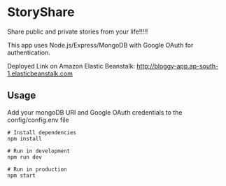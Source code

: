 # StoryShare

Share public and private stories from your life!!!!!

This app uses Node.js/Express/MongoDB with Google OAuth for authentication.

Deployed Link on Amazon Elastic Beanstalk: http://bloggy-app.ap-south-1.elasticbeanstalk.com

## Usage

Add your mongoDB URI and Google OAuth credentials to the config/config.env file

```
# Install dependencies
npm install

# Run in development
npm run dev

# Run in production
npm start
```
